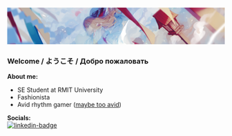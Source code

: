 ![banner-image](/resources/banner-img.png)

### Welcome / ようこそ / Добро пожаловать

**About me:**
- SE Student at RMIT University
- Fashionista
- Avid rhythm gamer ([maybe too avid](https://osu.ppy.sh/users/11161613))

**Socials:**\
[![linkedin-badge](https://img.shields.io/badge/LinkedIn-0077B5?style=for-the-badge&logo=linkedin&logoColor=white)](https://www.linkedin.com/in/artemis-rosman/)

